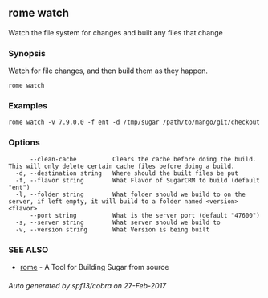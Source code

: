 ## rome watch

Watch the file system for changes and built any files that change

### Synopsis


Watch for file changes, and then build them as they happen.

```
rome watch
```

### Examples

```
rome watch -v 7.9.0.0 -f ent -d /tmp/sugar /path/to/mango/git/checkout
```

### Options

```
      --clean-cache          Clears the cache before doing the build. This will only delete certain cache files before doing a build.
  -d, --destination string   Where should the built files be put
  -f, --flavor string        What Flavor of SugarCRM to build (default "ent")
  -l, --folder string        What folder should we build to on the server, if left empty, it will build to a folder named <version><flavor>
      --port string          What is the server port (default "47600")
  -s, --server string        What server should we build to
  -v, --version string       What Version is being built
```

### SEE ALSO
* [rome](rome.md)	 - A Tool for Building Sugar from source

###### Auto generated by spf13/cobra on 27-Feb-2017
